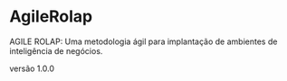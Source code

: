 # AgileRolap
AGILE ROLAP: Uma metodologia ágil para implantação de ambientes de inteligência de negócios.

versão 1.0.0
